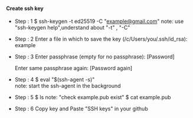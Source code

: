 
 #### Create ssh key
 
 - Step : 1
   $ ssh-keygen -t ed25519 -C "example@gmail.com"
  note: use "ssh-keygen help",understand about "-t" , "-C"
 - Step : 2
  Enter a file in which to save the key (/c/Users/you/.ssh/id_rsa): example
 - Step : 3
   Enter passphrase (empty for no passphrase): [Password] 
   
   Enter same passphrase again: [Password again]
 - Step : 4
   $ eval "$(ssh-agent -s)"  
   note: start the ssh-agent in the background
 - Step : 5
   $ ls 
   note: "check example.pub exist"
   $ cat example.pub
 - Step : 6
   Copy key and Paste "SSH keys" in your github
   
